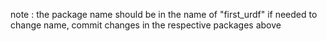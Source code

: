 note : the package name should be in the name of "first_urdf"
if needed to change name, commit changes in the respective packages above

